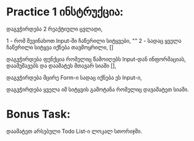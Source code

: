 # Practice 1 ინსტრუქცია:

<!-- შექმენით მარტივი TodoList -->

დაგვჭირდება 2 რეაქტიული ცვლადი,

1 - რომ შევინახოთ Input-ში ჩაწერილი სიტყვები, ""
2 - სადაც ყველა ჩაწერილი სიტყვა იქნება თავმოყრილი, []

დაგვჭირდება ფუნქცია რომელიც წამოიღებს Input-დან ინფორმაციას, დაამუშავებს და დაამატეს მთავარ სიაში [],

დაგვჭირდება მცირე Form-ი სადაც იქნება ეს Input-ი,

დაგვჭირდება ყველა იმ სიტყვის გამოტანა რომელიც დავამატეთ სიაში.

<!--  -->
<!--  -->

# Bonus Task:

დაამატეთ არსებული Todo List-ი ლოკალ სთორიჯში.
